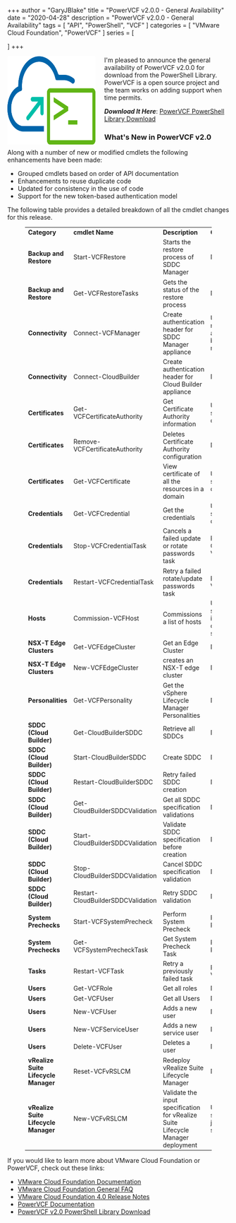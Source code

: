 +++
author = "GaryJBlake"
title = "PowerVCF v2.0.0 - General Availability"
date = "2020-04-28"
description = "PowerVCF v2.0.0 - General Availability"
tags = [
    "API",
    "PowerShell",
    "VCF"
]
categories = [
    "VMware Cloud Foundation",
    "PowerVCF"
]
series = [

]
+++

<img align="left" width="200" height="200" src="/images/powervcf-color-transparent.webp" style="float:left; padding-right:20px" >

I'm pleased to announce the general availability of PowerVCF v2.0.0 for download from the PowerShell Library. PowerVCF is a open source project and the team works on adding support when time permits.

***Download It Here***: [PowerVCF PowerShell Library Download](https://www.powershellgallery.com/packages/PowerVCF)

<!-- wp:heading {"level":3} -->
<h3>What's New in PowerVCF v2.0</h3>
<!-- /wp:heading -->

<!-- wp:paragraph -->
<p>Along with a number of new or modified cmdlets the following enhancements have been made:</p>
<!-- /wp:paragraph -->

<!-- wp:list -->
<ul><li>Grouped cmdlets based on order of API documentation</li><li>Enhancements to reuse duplicate code</li><li>Updated for consistency in the use of code</li><li>Support for the new token-based authentication model</li></ul>
<!-- /wp:list -->

<!-- wp:paragraph -->
<p>The following table provides a detailed breakdown of all the cmdlet changes for this release.</p>
<!-- /wp:paragraph -->

<!-- wp:table {"className":"is-style-stripes"} -->
<figure class="wp-block-table is-style-stripes"><table><tbody><tr><td><strong>Category</strong></td><td><strong>cmdlet Name</strong></td><td><strong>Description</strong></td><td><strong>Comment</strong></td></tr><tr><td><strong>Backup and Restore</strong></td><td>Start-VCFRestore</td><td>Starts the restore process of SDDC Manager</td><td>NEW</td></tr><tr><td><strong>Backup and Restore</strong></td><td>Get-VCFRestoreTasks</td><td>Gets the status of the restore process</td><td>NEW</td></tr><tr><td><strong>Connectivity</strong></td><td>Connect-VCFManager</td><td>Create authentication header for SDDC Manager appliance</td><td>UPDATED - Support the new token / bearer authentication model and basicAuth switch for restore process</td></tr><tr><td><strong>Connectivity</strong></td><td>Connect-CloudBuilder</td><td>Create authentication header for Cloud Builder appliance</td><td>NEW</td></tr><tr><td><strong>Certificates</strong></td><td>Get-VCFCertificateAuthority</td><td>Get Certificate Authority information</td><td>UPDATED - Added support for getting the details by id</td></tr><tr><td><strong>Certificates</strong></td><td>Remove-VCFCertificateAuthority</td><td>Deletes Certificate Authority configuration</td><td>NEW</td></tr><tr><td><strong>Certificates</strong></td><td>Get-VCFCertificate</td><td>View certificate of all the resources in a domain</td><td>UPDATED - Added support for get certificate details by resource</td></tr><tr><td><strong>Credentials</strong></td><td>Get-VCFCredential</td><td>Get the credentials</td><td>UPDATED- Added support for getting the details by id</td></tr><tr><td><strong>Credentials</strong></td><td>Stop-VCFCredentialTask</td><td>Cancels a failed update or rotate passwords task</td><td>RENAMED - From Cancel-VCFCredentialTask</td></tr><tr><td><strong>Credentials</strong></td><td>Restart-VCFCredentialTask</td><td>Retry a failed rotate/update passwords task</td><td>RENAMED - From Retry-VCFCredentialTask</td></tr><tr><td><strong>Hosts</strong></td><td>Commission-VCFHost</td><td>Commissions a list of hosts</td><td>UPDATED - Added support for validating the input spec for host operations (-validate switch)</td></tr><tr><td><strong>NSX-T Edge Clusters</strong></td><td>Get-VCFEdgeCluster</td><td>Get an Edge Cluster</td><td>NEW</td></tr><tr><td><strong>NSX-T Edge Clusters</strong></td><td>New-VCFEdgeCluster </td><td>creates an NSX-T edge cluster</td><td>NEW</td></tr><tr><td><strong>Personalities</strong></td><td>Get-VCFPersonality</td><td>Get the vSphere Lifecycle Manager Personalities</td><td>NEW</td></tr><tr><td><strong>SDDC (Cloud Builder)</strong></td><td>Get-CloudBuilderSDDC</td><td>Retrieve all SDDCs</td><td>NEW</td></tr><tr><td><strong>SDDC (Cloud Builder)</strong></td><td>Start-CloudBuilderSDDC</td><td>Create SDDC</td><td>NEW</td></tr><tr><td><strong>SDDC (Cloud Builder)</strong></td><td>Restart-CloudBuilderSDDC</td><td>Retry failed SDDC creation</td><td>NEW</td></tr><tr><td><strong>SDDC (Cloud Builder)</strong></td><td>Get-CloudBuilderSDDCValidation</td><td>Get all SDDC specification validations</td><td>NEW</td></tr><tr><td><strong>SDDC (Cloud Builder)</strong></td><td>Start-CloudBuilderSDDCValidation</td><td>Validate SDDC specification before creation</td><td>NEW</td></tr><tr><td><strong>SDDC (Cloud Builder)</strong></td><td>Stop-CloudBuilderSDDCValidation</td><td>Cancel SDDC specification validation</td><td>NEW</td></tr><tr><td><strong>SDDC (Cloud Builder)</strong></td><td>Restart-CloudBuilderSDDCValidation</td><td>Retry SDDC validation</td><td>NEW</td></tr><tr><td><strong>System Prechecks</strong></td><td>Start-VCFSystemPrecheck</td><td>Perform System Precheck</td><td>RENAMED - From Start-PreCheckVCFSystem</td></tr><tr><td><strong>System Prechecks</strong></td><td>Get-VCFSystemPrecheckTask</td><td>Get System Precheck Task</td><td>RENAMED - From Get-PreCheckVCFSystemTask</td></tr><tr><td><strong>Tasks</strong></td><td>Restart-VCFTask</td><td>Retry a previously failed task</td><td>RENAMED - From Retry-VCFTask</td></tr><tr><td><strong>Users</strong></td><td>Get-VCFRole</td><td>Get all roles</td><td>NEW</td></tr><tr><td><strong>Users</strong></td><td>Get-VCFUser</td><td>Get all Users</td><td>NEW</td></tr><tr><td><strong>Users</strong></td><td>New-VCFUser</td><td>Adds a new user</td><td>NEW</td></tr><tr><td><strong>Users</strong></td><td>New-VCFServiceUser</td><td>Adds a new service user</td><td>NEW</td></tr><tr><td><strong>Users</strong></td><td>Delete-VCFUser</td><td>Deletes a user</td><td>NEW</td></tr><tr><td><strong>vRealize Suite Lifecycle Manager</strong></td><td>Reset-VCFvRSLCM</td><td>Redeploy vRealize Suite Lifecycle Manager</td><td>NEW</td></tr><tr><td><strong>vRealize Suite Lifecycle Manager</strong></td><td>New-VCFvRSLCM</td><td>Validate the input specification for vRealize Suite Lifecycle Manager deployment</td><td>UPDATED - Added support for validating the json spec (-validate switch).</td></tr></tbody></table></figure>
<!-- /wp:table -->

<!-- wp:paragraph -->
<p>If you would like to learn more about VMware Cloud Foundation or PowerVCF, check out these links:</p>
<!-- /wp:paragraph -->

<!-- wp:list -->
<ul><li><a rel="noreferrer noopener" href="https://docs.vmware.com/en/VMware-Cloud-Foundation/" target="_blank">VMware Cloud Foundation Documentation</a></li><li><a rel="noreferrer noopener" href="https://www.vmware.com/content/dam/digitalmarketing/vmware/en/pdf/datasheet/products/vmware-cloud-foundation-faq.pdf" target="_blank">VMware Cloud Foundation General FAQ</a></li><li><a rel="noreferrer noopener" href="https://docs.vmware.com/en/VMware-Cloud-Foundation/4.0/rn/VMware-Cloud-Foundation-40-Release-Notes.html" target="_blank">VMware Cloud Foundation 4.0 Release Notes</a></li><li><a href="https://powervcf.readthedocs.io/en/latest/" target="_blank" rel="noreferrer noopener">PowerVCF Documentation</a></li><li><a href="https://www.powershellgallery.com/packages/PowerVCF/2.0.0" target="_blank" rel="noreferrer noopener">PowerVCF v2.0 PowerShell Library Download</a></li></ul>
<!-- /wp:list -->

<!-- wp:paragraph -->
<p></p>
<!-- /wp:paragraph -->
